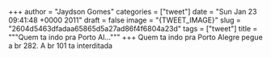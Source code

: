 
+++
author = "Jaydson Gomes"
categories = ["tweet"]
date = "Sun Jan 23 09:41:48 +0000 2011"
draft = false
image = "{TWEET_IMAGE}"
slug = "2604d5463dfadaa65865d5a27ad86f4f6804a23d"
tags = ["tweet"]
title = """Quem ta indo pra Porto Al..."""
+++
Quem ta indo pra Porto Alegre pegue a br 282. A br 101 ta interditada
